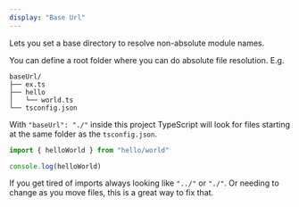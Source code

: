 ```yaml
---
display: "Base Url"
---
```


Lets you set a base directory to resolve non-absolute module names. 

You can define a root folder where you can do absolute file resolution. E.g.

```
baseUrl/
├── ex.ts
├── hello
│   └── world.ts
└── tsconfig.json
```

With `"baseUrl": "./"` inside this project TypeScript will look for files starting at the same folder as the `tsconfig.json`.

```ts
import { helloWorld } from "hello/world"

console.log(helloWorld)
```

If you get tired of imports always looking like `"../"` or `"./"`. Or needing
to change as you move files, this is a great way to fix that.
